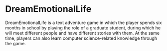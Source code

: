 # DreamEmotionalLife
DreamEmotionalLife is a text adventure game in which the player spends six months in school by playing the role of a graduate student, during which he will meet different people and have different stories with them. At the same time, players can also learn computer science-related knowledge through the game.
